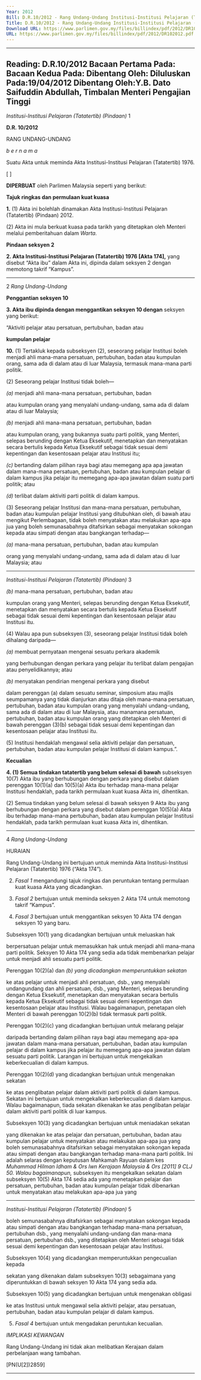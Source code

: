 ```yaml
---
Year: 2012
Bill: D.R.10/2012 - Rang Undang-Undang Institusi-Institusi Pelajaran (Tatatertib) (Pindaan) 2012 (Lulus)
Title: D.R.10/2012 - Rang Undang-Undang Institusi-Institusi Pelajaran (Tatatertib) (Pindaan) 2012 (Lulus)
Download URL: https://www.parlimen.gov.my/files/billindex/pdf/2012/DR102012.pdf
URL: https://www.parlimen.gov.my/files/billindex/pdf/2012/DR102012.pdf
---
```

---
Reading:
D.R.10/2012
Bacaan Pertama Pada:
Bacaan Kedua Pada:
Dibentang Oleh:
Diluluskan Pada:19/04/2012
Dibentang Oleh:Y.B. Dato Saifuddin Abdullah, Timbalan Menteri Pengajian Tinggi
---

_Institusi-Institusi Pelajaran (Tatatertib) (Pindaan)_ 1

**D.R. 10/2012**

RANG UNDANG-UNDANG

_b e r n a m a_

Suatu Akta untuk meminda Akta Institusi-Institusi Pelajaran
(Tatatertib) 1976.

[ ]

**DIPERBUAT** oleh Parlimen Malaysia seperti yang berikut:

**Tajuk ringkas dan permulaan kuat kuasa**

**1.** (1) Akta ini bolehlah dinamakan Akta Institusi-Institusi
Pelajaran (Tatatertib) (Pindaan) 2012.

(2) Akta ini mula berkuat kuasa pada tarikh yang ditetapkan
oleh Menteri melalui pemberitahuan dalam _Warta._

**Pindaan seksyen 2**

**2. Akta Institusi-Institusi Pelajaran (Tatatertib) 1976 [Akta 174],**
yang disebut “Akta ibu” dalam Akta ini, dipinda dalam
seksyen 2 dengan memotong takrif “Kampus”.


-----

2 _Rang Undang-Undang_

**Penggantian seksyen 10**

**3. Akta ibu dipinda dengan menggantikan seksyen 10 dengan**
seksyen yang berikut:

“Aktiviti pelajar atau persatuan, pertubuhan, badan atau

**kumpulan pelajar**

**10.** (1) Tertakluk kepada subseksyen (2), seseorang pelajar
Institusi boleh menjadi ahli mana-mana persatuan, pertubuhan,
badan atau kumpulan orang, sama ada di dalam atau di luar
Malaysia, termasuk mana-mana parti politik.

(2) Seseorang pelajar Institusi tidak boleh—

_(a)_ menjadi ahli mana-mana persatuan, pertubuhan, badan

atau kumpulan orang yang menyalahi undang-undang,
sama ada di dalam atau di luar Malaysia;

_(b)_ menjadi ahli mana-mana persatuan, pertubuhan, badan

atau kumpulan orang, yang bukannya suatu parti
politik, yang Menteri, selepas berunding dengan Ketua
Eksekutif, menetapkan dan menyatakan secara bertulis
kepada Ketua Eksekutif sebagai tidak sesuai demi
kepentingan dan kesentosaan pelajar atau Institusi
itu;

_(c)_ bertanding dalam pilihan raya bagi atau memegang apa
apa jawatan dalam mana-mana persatuan, pertubuhan,
badan atau kumpulan pelajar di dalam kampus jika
pelajar itu memegang apa-apa jawatan dalam suatu
parti politik; atau

_(d)_ terlibat dalam aktiviti parti politik di dalam kampus.

(3) Seseorang pelajar Institusi dan mana-mana persatuan,
pertubuhan, badan atau kumpulan pelajar Institusi yang
ditubuhkan oleh, di bawah atau mengikut Perlembagaan, tidak
boleh menyatakan atau melakukan apa-apa jua yang boleh
semunasabahnya ditafsirkan sebagai menyatakan sokongan
kepada atau simpati dengan atau bangkangan terhadap—

_(a)_ mana-mana persatuan, pertubuhan, badan atau kumpulan

orang yang menyalahi undang-undang, sama ada
di dalam atau di luar Malaysia; atau


-----

_Institusi-Institusi Pelajaran (Tatatertib) (Pindaan)_ 3

_(b)_ mana-mana persatuan, pertubuhan, badan atau

kumpulan orang yang Menteri, selepas berunding
dengan Ketua Eksekutif, menetapkan dan menyatakan
secara bertulis kepada Ketua Eksekutif sebagai tidak
sesuai demi kepentingan dan kesentosaan pelajar atau
Institusi itu.

(4) Walau apa pun subseksyen (3), seseorang pelajar Institusi
tidak boleh dihalang daripada—

_(a)_ membuat pernyataan mengenai sesuatu perkara akademik

yang berhubungan dengan perkara yang pelajar itu
terlibat dalam pengajian atau penyelidikannya; atau

_(b)_ menyatakan pendirian mengenai perkara yang disebut

dalam perenggan (a) dalam sesuatu seminar, simposium
atau majlis seumpamanya yang tidak dianjurkan atau
ditaja oleh mana-mana persatuan, pertubuhan, badan
atau kumpulan orang yang menyalahi undang-undang,
sama ada di dalam atau di luar Malaysia, atau manamana persatuan, pertubuhan, badan atau kumpulan
orang yang ditetapkan oleh Menteri di bawah perenggan
(3)(b) sebagai tidak sesuai demi kepentingan dan
kesentosaan pelajar atau Institusi itu.

(5) Institusi hendaklah mengawal selia aktiviti pelajar dan
persatuan, pertubuhan, badan atau kumpulan pelajar Institusi
di dalam kampus.”.

**Kecualian**

**4. (1) Semua tindakan tatatertib yang belum selesai di bawah**
subseksyen 10(7) Akta ibu yang berhubungan dengan perkara yang
disebut dalam perenggan 10(1)(a) dan 10(5)(a) Akta ibu terhadap
mana-mana pelajar Institusi hendaklah, pada tarikh permulaan
kuat kuasa Akta ini, dihentikan.

(2) Semua tindakan yang belum selesai di bawah seksyen 9
Akta ibu yang berhubungan dengan perkara yang disebut dalam
perenggan 10(5)(a) Akta ibu terhadap mana-mana pertubuhan,
badan atau kumpulan pelajar Institusi hendaklah, pada tarikh
permulaan kuat kuasa Akta ini, dihentikan.


-----

4 _Rang Undang-Undang_

HURAIAN

Rang Undang-Undang ini bertujuan untuk meminda Akta Institusi-Institusi
Pelajaran (Tatatertib) 1976 (“Akta 174”).

2. _Fasal 1_ mengandungi tajuk ringkas dan peruntukan tentang permulaan
kuat kuasa Akta yang dicadangkan.

3. _Fasal 2_ bertujuan untuk meminda seksyen 2 Akta 174 untuk memotong
takrif “Kampus”.

4. _Fasal 3_ bertujuan untuk menggantikan seksyen 10 Akta 174 dengan
seksyen 10 yang baru.

Subseksyen 10(1) yang dicadangkan bertujuan untuk meluaskan hak

berpersatuan pelajar untuk memasukkan hak untuk menjadi ahli mana-mana
parti politik. Seksyen 10 Akta 174 yang sedia ada tidak membenarkan pelajar
untuk menjadi ahli sesuatu parti politik.

Perenggan 10(2)(a) dan _(b) yang dicadangkan memperuntukkan sekatan_

ke atas pelajar untuk menjadi ahli persatuan, dsb., yang menyalahi undangundang dan ahli persatuan, dsb., yang Menteri, selepas berunding dengan
Ketua Eksekutif, menetapkan dan menyatakan secara bertulis kepada Ketua
Eksekutif sebagai tidak sesuai demi kepentingan dan kesentosaan pelajar atau
Institusi. Walau bagaimanapun, penetapan oleh Menteri di bawah perenggan
10(2)(b) tidak termasuk parti politik.

Perenggan 10(2)(c) yang dicadangkan bertujuan untuk melarang pelajar

daripada bertanding dalam pilihan raya bagi atau memegang apa-apa jawatan
dalam mana-mana persatuan, pertubuhan, badan atau kumpulan pelajar
di dalam kampus jika pelajar itu memegang apa-apa jawatan dalam sesuatu
parti politik. Larangan ini bertujuan untuk mengekalkan keberkecualian
di dalam kampus.

Perenggan 10(2)(d) yang dicadangkan bertujuan untuk mengenakan sekatan

ke atas penglibatan pelajar dalam aktiviti parti politik di dalam kampus.
Sekatan ini bertujuan untuk mengekalkan keberkecualian di dalam kampus.
Walau bagaimanapun, tiada sekatan dikenakan ke atas penglibatan pelajar
dalam aktiviti parti politik di luar kampus.

Subseksyen 10(3) yang dicadangkan bertujuan untuk meniadakan sekatan

yang dikenakan ke atas pelajar dan persatuan, pertubuhan, badan atau
kumpulan pelajar untuk menyatakan atau melakukan apa-apa jua yang boleh
semunasabahnya ditafsirkan sebagai menyatakan sokongan kepada atau simpati
dengan atau bangkangan terhadap mana-mana parti politik. Ini adalah selaras
dengan keputusan Mahkamah Rayuan dalam kes _Muhammad Hilman Idham_
_& Ors lwn Kerajaan Malaysia & Ors [2011] 9 CLJ 50. Walau bagaimanapun,_
subseksyen itu mengekalkan sekatan dalam subseksyen 10(5) Akta 174 sedia
ada yang menetapkan pelajar dan persatuan, pertubuhan, badan atau kumpulan
pelajar tidak dibenarkan untuk menyatakan atau melakukan apa-apa jua yang


-----

_Institusi-Institusi Pelajaran (Tatatertib) (Pindaan)_ 5

boleh semunasabahnya ditafsirkan sebagai menyatakan sokongan kepada atau
simpati dengan atau bangkangan terhadap mana-mana persatuan, pertubuhan
dsb., yang menyalahi undang-undang dan mana-mana persatuan, pertubuhan
dsb., yang ditetapkan oleh Menteri sebagai tidak sesuai demi kepentingan dan
kesentosaan pelajar atau Institusi.

Subseksyen 10(4) yang dicadangkan memperuntukkan pengecualian kepada

sekatan yang dikenakan dalam subseksyen 10(3) sebagaimana yang diperuntukkan
di bawah seksyen 10 Akta 174 yang sedia ada.

Subseksyen 10(5) yang dicadangkan bertujuan untuk mengenakan obligasi

ke atas Institusi untuk mengawal selia aktiviti pelajar, atau persatuan, pertubuhan,
badan atau kumpulan pelajar di dalam kampus.

5. _Fasal 4_ bertujuan untuk mengadakan peruntukan kecualian.

_IMPLIKASI KEWANGAN_

Rang Undang-Undang ini tidak akan melibatkan Kerajaan dalam perbelanjaan
wang tambahan.

[PN(U[2])2859]


-----

